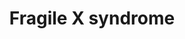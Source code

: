 ---
annotations:
- type: Disease Ontology
  value: autism spectrum disorder
- type: Cell Type Ontology
  value: neuron
- type: Pathway Ontology
  value: brain disease pathway
- type: Disease Ontology
  value: fragile X syndrome
- type: Pathway Ontology
  value: disease pathway
authors:
- Mkass
- Elisson nl
- Andra
- Egonw
- Fehrhart
- Eweitz
- Mkutmon
- Finterly
description: Fragile X syndrome (FXS) is a monogenetic disorder caused by a mutation
  in the FMR1 gene and the most common form of inherited intellectual disability and
  autism spectrum disorder (ASD). Patients with FXS show a range of typical physical
  features such as macro-orchidism in males, a long and narrow face, large and protruding
  ears, and hyperextensible joints. Common comorbidities of FXS are neuropsychiatric
  disorders such as hyperactivity, depression and anxiety.  The mutation of FMR1 in
  FXS disrupts production of the FMR1 gene product, the fragile mental retardation
  protein (FMRP). The main function of FMRP is to locally act as a translational repressor
  for target mRNAs and thereby regulate de novo protein synthesis and ultimately synaptic
  plasticity. FMRP, together with the mTOR pathway and the ERK pathway regulates expression
  of target mRNAsn mediated by stimulation of Group I metabotropic glutamate receptors
  (mGluR) and thereby regulate  α-amino-3-hydroxy-5-methyl-4-isoxazolepropionic acid
  receptor (AMPAR) internalisation and thus long term depression (LTD).  LTD is a
  form of synaptic plasticity which is involved in learning and memory. Lack of FMRP
  leads to exaggerated mGluR dependant LTD, which accounts for most of FXS pathogenesis.
last-edited: 2021-06-24
organisms:
- Homo sapiens
redirect_from:
- /index.php/Pathway:WP4549
- /instance/WP4549
schema-jsonld:
- '@context': https://schema.org/
  '@id': https://wikipathways.github.io/pathways/WP4549.html
  '@type': Dataset
  creator:
    '@type': Organization
    name: WikiPathways
  description: Fragile X syndrome (FXS) is a monogenetic disorder caused by a mutation
    in the FMR1 gene and the most common form of inherited intellectual disability
    and autism spectrum disorder (ASD). Patients with FXS show a range of typical
    physical features such as macro-orchidism in males, a long and narrow face, large
    and protruding ears, and hyperextensible joints. Common comorbidities of FXS are
    neuropsychiatric disorders such as hyperactivity, depression and anxiety.  The
    mutation of FMR1 in FXS disrupts production of the FMR1 gene product, the fragile
    mental retardation protein (FMRP). The main function of FMRP is to locally act
    as a translational repressor for target mRNAs and thereby regulate de novo protein
    synthesis and ultimately synaptic plasticity. FMRP, together with the mTOR pathway
    and the ERK pathway regulates expression of target mRNAsn mediated by stimulation
    of Group I metabotropic glutamate receptors (mGluR) and thereby regulate  α-amino-3-hydroxy-5-methyl-4-isoxazolepropionic
    acid receptor (AMPAR) internalisation and thus long term depression (LTD).  LTD
    is a form of synaptic plasticity which is involved in learning and memory. Lack
    of FMRP leads to exaggerated mGluR dependant LTD, which accounts for most of FXS
    pathogenesis.
  keywords:
  - ABAT
  - ''
  - GAB1
  - DICER1
  - CAMK4
  - DNM2
  - RPS6KB1
  - KRAS
  - DUSP3
  - ALDH5A1
  - CAMK1
  - MEK-ERK-Mnk1 Pathway
  - DAG1
  - MECP2
  - AKAP5
  - SHANK1
  - GRIA1
  - GRIA2
  - ARHGAP32
  - GABRA1
  - PLCG1
  - PIP2
  - ITPR1
  - TECR
  - CYFIP1
  - EPHA4
  - SLC6A1
  - γ-aminobutyric acid
  - MTOR
  - EIF4EBP2
  - ABCD3
  - EPS8L1
  - PRKCA
  - KCND2
  - GRIN1
  - GRIP1
  - RAF1
  - CLTB
  - miR-125b
  - TBC1D7
  - GRIP2
  - MAP2K1
  - CPT1A
  - AP2A1
  - APP
  - SOS1
  - GAD1
  - PPP2R5B
  - RAP1GAP
  - cAMP
  - CAMKIV-CREB Pathway
  - CREB1
  - TARBP2
  - GABRD
  - PTPN11
  - SHC1
  - GRB2
  - PPP3CA
  - CAMK2B
  - SYNGAP1
  - DLG4
  - FYN
  - AKT1
  - MLST8
  - Dynamin-1
  - CLTA
  - DEPTOR
  - AP2M1
  - PPP1CA
  - HCN1
  - PTPN5
  - MMP9
  - PRKACA
  - EEF1A1
  - GABRG2
  - MAP1B
  - SLC16A1
  - endocannabinoids
  - MAPK1
  - SH3GL1
  - RPTOR
  - PLCB1
  - GRIN2B
  - DLGAP3
  - AGAP2
  - TELO2
  - AGO2
  - CYFIP2
  - AP2S1
  - MKNK1
  - GRM1
  - PDK1
  - CLTCL1
  - GRM5
  - CDKN2A
  - glutamate
  - FMR1
  - ALDH3A2
  - GABRB2
  - EIF4A1
  - HOMER1
  - HOXB8
  - PIK3CB
  - GPHN
  - EIF4E
  - SH3GL3
  - TTI1
  - TSC1
  - miR-132
  - Pathway
  - NF1
  - SRC
  - BRAF
  - EIF4G1
  - PTEN
  - 'PI3K-Akt-mTOR '
  - ARAF
  - TSC2
  - ARC
  - NTRK2
  - AKT1S1
  - PIP3
  - miR-196a
  - BDNF
  - PICK1
  - AP2B1
  - KCNC1
  - RHEB
  - CLTC
  - BDNF-TrkB Signalling
  - CNR1
  - PRKAR1A
  - MAP2K2
  - GRIN2A
  - CAMK2A
  license: CC0
  name: Fragile X syndrome
seo: CreativeWork
title: Fragile X syndrome
wpid: WP4549
---